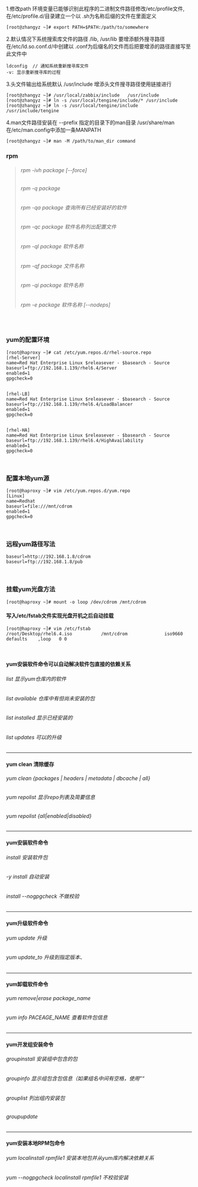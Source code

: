 
1.修改path 环境变量已能够识别此程序的二进制文件路径修改/etc/profile文件, 在/etc/profile.d/目录建立一个以 .sh为名称后缀的文件在里面定义 

```shell
[root@zhangyz ~]# export PATH=$PATH:/path/to/somewhere
```

2.默认情况下系统搜索库文件的路径 /lib, /usr/lib 要增添额外搜寻路径在/etc/ld.so.conf.d/中创建以 .conf为后缀名的文件而后把要增添的路径直接写至此文件中
```shell
ldconfig  // 通知系统重新搜寻库文件
-v: 显示重新搜寻库的过程
```

3.头文件输出给系统默认 /usr/include 增添头文件搜寻路径使用链接进行
```shell
[root@zhangyz ~]# /usr/local/zabbix/include   /usr/include
[root@zhangyz ~]# ln -s /usr/local/tengine/include/* /usr/include  
[root@zhangyz ~]# ln -s /usr/local/tengine/include /usr/include/tengine    
```

4.man文件路径安装在 --prefix 指定的目录下的man目录 /usr/share/man 在/etc/man.config中添加一条MANPATH
```shell
[root@zhangyz ~]# man -M /path/to/man_dir command
```




### rpm

> ###### rpm -ivh package [--force]
> ###### rpm -q package	
> ###### rpm -qa package	查询所有已经安装好的软件 
> ###### rpm -qc	package	软件名称列出配置文件
> ###### rpm -ql	package	软件名称
> ###### rpm -qf	package	文件名称      
> ###### rpm -qi	package	软件名称
> ###### rpm -e package 软件名称 [--nodeps]

<br>

### yum的配置环境
```shell
[root@haproxy ~]# cat /etc/yum.repos.d/rhel-source.repo 
[rhel-Server]
name=Red Hat Enterprise Linux $releasever - $basearch - Source
baseurl=ftp://192.168.1.139/rhel6.4/Server
enabled=1
gpgcheck=0


[rhel-LB]
name=Red Hat Enterprise Linux $releasever - $basearch - Source
baseurl=ftp://192.168.1.139/rhel6.4/LoadBalancer
enabled=1
gpgcheck=0


[rhel-HA]
name=Red Hat Enterprise Linux $releasever - $basearch - Source
baseurl=ftp://192.168.1.139/rhel6.4/HighAvailability
enabled=1
gpgcheck=0
```

<br>

### 配置本地yum源
```shell
[root@haproxy ~]# vim /etc/yum.repos.d/yum.repo
[Linux]
name=Redhat
baseurl=file:///mnt/cdrom
enabled=1
gpgcheck=0
```

<br>

### 远程yum路径写法
```shell
baseurl=http://192.168.1.8/cdrom
baseurl=ftp://192.168.1.8/pub
```

<br>

### 挂载yum光盘方法
```shell
[root@haproxy ~]# mount -o loop /dev/cdrom /mnt/cdrom 
```

#### 写入/etc/fstab文件实现光盘开机之后自动挂载
```shell
[root@haproxy ~]# vim /etc/fstab
/root/Desktop/rhel6.4.iso           /mnt/cdrom              iso9660 defaults    ,loop   0 0 
```

<br>

#### yum安装软件命令可以自动解决软件包直接的依赖关系

###### list 显示yum仓库内的软件

###### list available 仓库中有但尚未安装的包

###### list installed 显示已经安装的

###### list updates 可以的升级

------------------------------------------------------------------------------------------

#### yum clean 清除缓存
###### yum clean {packages | headers | metadata | dbcache | all}
###### yum repolist 显示repo列表及简要信息
###### yum repolist {all|enabled|disabled}

---------------------------------------------------------------

#### yum安装软件命令
###### install 安装软件包
###### -y install 自动安装
###### install --nogpgcheck 不做校验
------------------------------------------------------------------------------------------

#### yum升级软件命令
###### yum update 升级
###### yum update_to 升级到指定版本、

-----------------------------------------------------------------------------------------

#### yum卸载软件命令
###### yum remove|erase package_name
###### yum info PACEAGE_NAME 查看软件包信息

------------------------------------------------------------------------------------------

#### yum开发组安装命令
###### groupinstall 安装组中包含的包  
###### groupinfo 显示组包含包信息（如果组名中间有空格，使用”“
###### grouplist 列出组内安装包
###### groupupdate

-------------------------------------------------------------------------------------------

#### yum安装本地RPM包命令
###### yum localinstall rpmfile1 安装本地包并从yum库内解决依赖关系
###### yum --nogpgcheck localinstall rpmfile1 不校验安装
